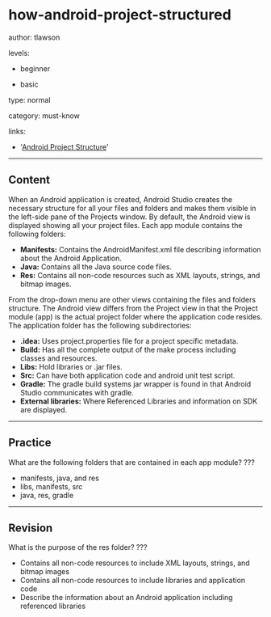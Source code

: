 # how-android-project-structured
author: tlawson

levels:

  - beginner

  - basic

type: normal

category: must-know

links:

  - '[Android Project Structure](https://developer.android.com/studio/intro/index.html)'

---
## Content

When an Android application is created, Android Studio creates 	the necessary structure for all your files and folders and makes them visible in the left-side pane of the Projects window. By default, the Android view is displayed showing all your project files.  Each app module contains the following folders:

*	**Manifests:** Contains the AndroidManifest.xml file describing information about the Android Application.
*	**Java:** Contains all the Java source code files. 
*	**Res:** Contains all non-code resources such as XML layouts, strings, and bitmap images. 

From the drop-down menu are other views containing the files and folders structure. The Android view differs from the Project view in that the Project module (app) is the actual project folder where the application code resides. The application folder has the following subdirectories:

*	**.idea:** Uses project.properties file for a project specific metadata.
*	**Build:** Has all the complete output of the make process including classes and resources. 
*	**Libs:** Hold libraries or .jar files. 
*	**Src:** Can have both application code and android unit test script.
*	**Gradle:** The gradle build systems jar wrapper is found in that Android Studio communicates with gradle.
*	**External libraries:** Where Referenced Libraries and information on SDK are displayed.



---
## Practice

What are the following folders that are contained in each app module?
???

* manifests, java, and res
* libs, manifests, src
* java, res, gradle

---
## Revision

What is the purpose of the res folder?
???

* Contains all non-code resources to include XML layouts, strings, and bitmap images
* Contains all non-code resources to include libraries and application code
* Describe the information about an Android application including referenced libraries
